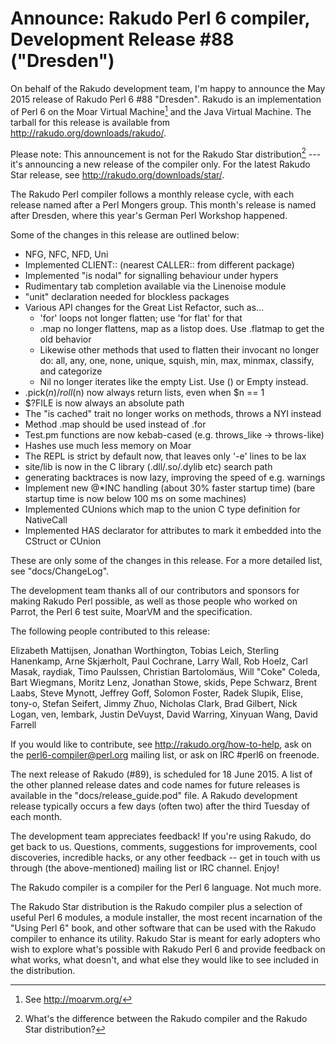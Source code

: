 # Announce: Rakudo Perl 6 compiler, Development Release #88 ("Dresden")

On behalf of the Rakudo development team, I'm happy to announce the May
2015 release of Rakudo Perl 6 #88 "Dresden". Rakudo is an implementation of
Perl 6 on the Moar Virtual Machine[^1] and the Java Virtual Machine. The
tarball for this release is available from <http://rakudo.org/downloads/rakudo/>.

Please note: This announcement is not for the Rakudo Star
distribution[^2] --- it's announcing a new release of the compiler
only. For the latest Rakudo Star release, see
<http://rakudo.org/downloads/star/>.

The Rakudo Perl compiler follows a monthly release cycle, with each
release named after a Perl Mongers group. This month's release is named after
Dresden, where this year's German Perl Workshop happened.

Some of the changes in this release are outlined below:

* NFG, NFC, NFD, Uni
* Implemented CLIENT:: (nearest CALLER:: from different package)
* Implemented "is nodal" for signalling behaviour under hypers
* Rudimentary tab completion available via the Linenoise module
* "unit" declaration needed for blockless packages
* Various API changes for the Great List Refactor, such as...
  + 'for' loops not longer flatten; use 'for flat' for that
  + .map no longer flattens, map as a listop does. Use .flatmap to get the
     old behavior
  + Likewise other methods that used to flatten their invocant no longer do:
    all, any, one, none, unique, squish, min, max, minmax, classify, and categorize
  + Nil no longer iterates like the empty List. Use () or Empty instead.
* .pick($n)/roll($n) now always return lists, even when $n == 1
* $?FILE is now always an absolute path
* The "is cached" trait no longer works on methods, throws a NYI instead
* Method .map should be used instead of .for
* Test.pm functions are now kebab-cased (e.g. throws_like -> throws-like)
* Hashes use much less memory on Moar
* The REPL is strict by default now, that leaves only '-e' lines to be lax
* site/lib is now in the C library (.dll/.so/.dylib etc) search path
* generating backtraces is now lazy, improving the speed of e.g. warnings
* Implement new @*INC handling (about 30% faster startup time)
  (bare startup time is now below 100 ms on some machines)
* Implemented CUnions which map to the union C type definition for NativeCall
* Implemented HAS declarator for attributes to mark it embedded into the
  CStruct or CUnion

These are only some of the changes in this release. For a more
detailed list, see "docs/ChangeLog".

The development team thanks all of our contributors and sponsors for
making Rakudo Perl possible, as well as those people who worked on
Parrot, the Perl 6 test suite, MoarVM and the specification.

The following people contributed to this release:

Elizabeth Mattijsen, Jonathan Worthington, Tobias Leich, Sterling Hanenkamp,
Arne Skjærholt, Paul Cochrane, Larry Wall, Rob Hoelz, Carl Masak, raydiak,
Timo Paulssen, Christian Bartolomäus, Will "Coke" Coleda, Bart Wiegmans,
Moritz Lenz, Jonathan Stowe, skids, Pepe Schwarz, Brent Laabs, Steve Mynott,
Jeffrey Goff, Solomon Foster, Radek Slupik, Elise, tony-o, Stefan Seifert,
Jimmy Zhuo, Nicholas Clark, Brad Gilbert, Nick Logan, ven, lembark,
Justin DeVuyst, David Warring, Xinyuan Wang, David Farrell

If you would like to contribute, see <http://rakudo.org/how-to-help>,
ask on the <perl6-compiler@perl.org> mailing list, or ask on IRC #perl6
on freenode.

The next release of Rakudo (#89), is scheduled for 18 June 2015.
A list of the other planned release dates and code names for future
releases is available in the "docs/release_guide.pod" file. A Rakudo
development release typically occurs a few days (often two) after the
third Tuesday of each month.

The development team appreciates feedback! If you're using Rakudo, do
get back to us. Questions, comments, suggestions for improvements, cool
discoveries, incredible hacks, or any other feedback -- get in touch with
us through (the above-mentioned) mailing list or IRC channel. Enjoy!

[^1]: See <http://moarvm.org/>

[^2]: What's the difference between the Rakudo compiler and the Rakudo
Star distribution?

The Rakudo compiler is a compiler for the Perl 6 language.
Not much more.

The Rakudo Star distribution is the Rakudo compiler plus a selection
of useful Perl 6 modules, a module installer, the most recent
incarnation of the "Using Perl 6" book, and other software that can
be used with the Rakudo compiler to enhance its utility.  Rakudo Star
is meant for early adopters who wish to explore what's possible with
Rakudo Perl 6 and provide feedback on what works, what doesn't, and
what else they would like to see included in the distribution.
